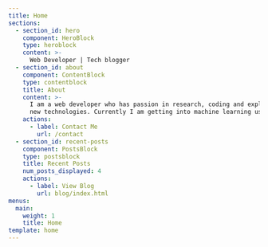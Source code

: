 ```yaml
---
title: Home
sections:
  - section_id: hero
    component: HeroBlock
    type: heroblock
    content: >-
      Web Developer | Tech blogger 
  - section_id: about
    component: ContentBlock
    type: contentblock
    title: About
    content: >-
      I am a web developer who has passion in research, coding and exploring
      new technologies. Currently I am getting into machine learning using Tensorflow.js and AI with javascript in the browser.
    actions:
      - label: Contact Me
        url: /contact
  - section_id: recent-posts
    component: PostsBlock
    type: postsblock
    title: Recent Posts
    num_posts_displayed: 4
    actions:
      - label: View Blog
        url: blog/index.html
menus:
  main:
    weight: 1
    title: Home
template: home
---
```

